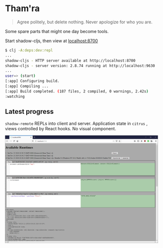 # Tham'ra

>  Agree politely, but delete nothing. Never apologize for who you are. 

Some spare parts that might one day become tools.

Start shadow-cljs, then view at [localhost:8700](http://localhost:8700)

```bash
$ clj -A:deps:dev:repl
...
shadow-cljs - HTTP server available at http://localhost:8700
shadow-cljs - server version: 2.8.74 running at http://localhost:9630
...
user=> (start)
[:app] Configuring build.
[:app] Compiling ...
[:app] Build completed. (187 files, 2 compiled, 0 warnings, 2.42s)
:watching
```

## Latest progress

`shadow-remote` REPLs into client and server. Application state in `citrus` , views controlled by React hooks. No visual component.

![3-shadow-remote-repl](doc/img/3-shadow-remote-repl.png)

